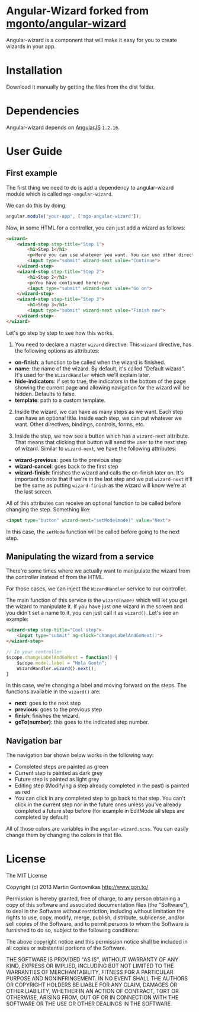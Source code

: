 # Angular-Wizard forked from [mgonto/angular-wizard](https://github.com/mgonto/angular-wizard)

Angular-wizard is a component that will make it easy for you to create wizards in your app.


# Installation

Download it manually by getting the files from the dist folder.


# Dependencies

Angular-wizard depends on [AngularJS](https://angularjs.org) `1.2.16`.


# User Guide

## First example

The first thing we need to do is add a dependency to angular-wizard module which is called `mgo-angular-wizard`.

We can do this by doing:

````js
angular.module('your-app', ['mgo-angular-wizard']);
````

Now, in some HTML for a controller, you can just add a wizard as follows:

````html
<wizard> 
    <wizard-step step-title="Step 1">
        <h1>Step 1</h1>
        <p>Here you can use whatever you want. You can use other directives, binding, etc.</p>
        <input type="submit" wizard-next value="Continue">
    </wizard-step>
    <wizard-step step-title="Step 2">
        <h1>Step 2</h1>
        <p>You have continued here!</p>
        <input type="submit" wizard-next value="Go on">
    </wizard-step>
    <wizard-step step-title="Step 3">
        <h1>Step 3</h1>
        <input type="submit" wizard-next value="Finish now">
    </wizard-step>
</wizard>
````

Let's go step by step to see how this works.

1) You need to declare a master `wizard` directive. This `wizard` directive, has the following options as attributes:

- **on-finish**: a function to be called when the wizard is finished.
- **name**: the name of the wizard. By default, it's called "Default wizard". It's used for the `WizardHandler` which we'll explain later.
- **hide-indicators**: if set to true, the indicators in the bottom of the page showing the current page and allowing navigation for the wizard will be hidden. Defaults to false.
- **template**: path to a custom template.

2) Inside the wizard, we can have as many steps as we want. Each step can have an optional title. Inside each step, we can put whatever we want. Other directives, bindings, controls, forms, etc.

3) Inside the step, we now see a button which has a `wizard-next` attribute. That means that clicking that button will send the user to the next step of wizard. Similar to `wizard-next`, we have the following attributes:

- **wizard-previous**: goes to the previous step
- **wizard-cancel**: goes back to the first step
- **wizard-finish**: finishes the wizard and calls the on-finish later on. It's important to note that if we're in the last step and we put `wizard-next` it'll be the same as putting `wizard-finish` as the wizard will know we're at the last screen.

All of this attributes can receive an optional function to be called before changing the step. Something like:

````html
<input type="button" wizard-next="setMode(mode)" value="Next">
````

In this case, the `setMode` function will be called before going to the next step.

## Manipulating the wizard from a service

There're some times where we actually want to manipulate the wizard from the controller instead of from the HTML.

For those cases, we can inject the `WizardHandler` service to our controller.

The main function of this service is the `wizard(name)` which will let you get the wizard to manipulate it. If you have just one wizard in the screen and you didn't set a name to it, you can just call it as `wizard()`. Let's see an example:

````html
<wizard-step step-title="Cool step">
    <input type="submit" ng-click="changeLabelAndGoNext()">
</wizard-step>
````

````js
// In your controller
$scope.changeLabelAndGoNext = function() {
    $scope.model.label = "Hola Gonto";
    WizardHandler.wizard().next();
}
````

In this case, we're changing a label and moving forward on the steps.
The functions available in the `wizard()` are:
- **next**: goes to the next step
- **previous**: goes to the previous step
- **finish**: finishes the wizard.
- **goTo(number)**: this goes to the indicated step number.

## Navigation bar

The navigation bar shown below works in the following way:

- Completed steps are painted as green
- Current step is painted as dark grey
- Future step is painted as light grey
- Editing step (Modifying a step already completed in the past) is painted as red
- You can click in any completed step to go back to that step. You can't click in the current step nor in the future ones unless you've already completed a future step before (for example in EditMode all steps are completed by default)

All of those colors are variables in the `angular-wizard.scss`. You can easily change them by changing the colors in that file.

# License

The MIT License

Copyright (c) 2013 Martin Gontovnikas http://www.gon.to/

Permission is hereby granted, free of charge, to any person obtaining a copy of this software and associated documentation files (the "Software"), to deal in the Software without restriction, including without limitation the rights to use, copy, modify, merge, publish, distribute, sublicense, and/or sell copies of the Software, and to permit persons to whom the Software is furnished to do so, subject to the following conditions:

The above copyright notice and this permission notice shall be included in all copies or substantial portions of the Software.

THE SOFTWARE IS PROVIDED "AS IS", WITHOUT WARRANTY OF ANY KIND, EXPRESS OR IMPLIED, INCLUDING BUT NOT LIMITED TO THE WARRANTIES OF MERCHANTABILITY, FITNESS FOR A PARTICULAR PURPOSE AND NONINFRINGEMENT. IN NO EVENT SHALL THE AUTHORS OR COPYRIGHT HOLDERS BE LIABLE FOR ANY CLAIM, DAMAGES OR OTHER LIABILITY, WHETHER IN AN ACTION OF CONTRACT, TORT OR OTHERWISE, ARISING FROM, OUT OF OR IN CONNECTION WITH THE SOFTWARE OR THE USE OR OTHER DEALINGS IN THE SOFTWARE.
